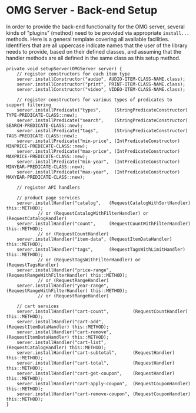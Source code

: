 # OMG Server - Back-end Setup

In order to provide the back-end functionality for the OMG server, several kinds of "plugins" (method) need to be provided via appropriate `install...` methods. Here is a general template covering all available facilities. Identifiers that are all uppercase indicate names that the user of the library needs to provide, based on their defined classes, and assuming that the handler methods are all defined in the same class as this setup method.

```
private void setupServer(OMGServer server) {
    // register constructors for each item type
    server.installConstructor("audio", AUDIO-ITEM-CLASS-NAME.class);
    server.installConstructor("print", PRINT-ITEM-CLASS-NAME.class);
    server.installConstructor("video", VIDEO-ITEM-CLASS-NAME.class);
    
    // register constructors for various types of predicates to support filtering
    server.installPredicate("types", 	 (StringPredicateConstructor) TYPE-PREDICATE-CLASS::new);
    server.installPredicate("search", 	 (StringPredicateConstructor) SEARCH-PREDICATE-CLASS::new);
    server.installPredicate("tags", 	 (StringPredicateConstructor) TAGS-PREDICATE-CLASS::new);
    server.installPredicate("min-price", (IntPredicateConstructor) MINPRICE-PREDICATE-CLASS::new);
    server.installPredicate("max-price", (IntPredicateConstructor) MAXPRICE-PREDICATE-CLASS::new);
    server.installPredicate("min-year",  (IntPredicateConstructor) MINYEAR-PREDICATE-CLASS::new);
    server.installPredicate("max-year",  (IntPredicateConstructor) MAXYEAR-PREDICATE-CLASS::new);
          
    // register API handlers
    
    // product page services
    server.installHandler("catalog",   (RequestCatalogWithSortHandler) this::METHOD);
            // or (RequestCatalogWithFilterHandler) or (RequestCatalogHandler) 
    server.installHandler("count",     (RequestCountWithFilterHandler) this::METHOD);
            // or (RequestCountHandler)
    server.installHandler("item-data", (RequestItemDataHandler) this::METHOD);
    server.installHandler("tags", 	   (RequestTagsWithLimitHandler) this::METHOD);
            // or (RequestTagsWithFilterHandler) or (RequestTagsHandler)
    server.installHandler("price-range", (RequestRangeWithFilterHandler) this::METHOD);
            // or (RequestRangeHandler)
    server.installHandler("year-range", (RequestRangeWithFilterHandler) this::METHOD);
            // or (RequestRangeHandler)
    
    // cart services
    server.installHandler("cart-count",         (RequestCountHandler) this::METHOD);
    server.installHandler("cart-add",           (RequestItemDataHandler) this::METHOD);
    server.installHandler("cart-remove",        (RequestItemDataHandler) this::METHOD);
    server.installHandler("cart-list",          (RequestCatalogHandler) this::METHOD);
    server.installHandler("cart-subtotal",      (RequestHandler) this::METHOD);
    server.installHandler("cart-total",         (RequestHandler) this::METHOD);
    server.installHandler("cart-get-coupon",    (RequestHandler) this::METHOD);
    server.installHandler("cart-apply-coupon",  (RequestCouponHandler) this::METHOD);
    server.installHandler("cart-remove-coupon", (RequestCouponHandler) this::METHOD);
}
```